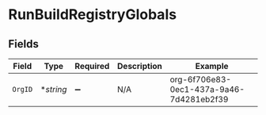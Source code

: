 # RunBuildRegistryGlobals


## Fields

| Field                                    | Type                                     | Required                                 | Description                              | Example                                  |
| ---------------------------------------- | ---------------------------------------- | ---------------------------------------- | ---------------------------------------- | ---------------------------------------- |
| `OrgID`                                  | **string*                                | :heavy_minus_sign:                       | N/A                                      | org-6f706e83-0ec1-437a-9a46-7d4281eb2f39 |